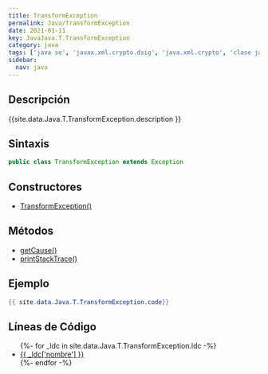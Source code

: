 ```yaml
---
title: TransformException
permalink: Java/TransformException
date: 2021-01-11
key: JavaJava.T.TransformException
category: java
tags: ['java se', 'javax.xml.crypto.dsig', 'java.xml.crypto', 'clase java', 'Java 1.6']
sidebar: 
  nav: java
---
```


## Descripción
{{site.data.Java.T.TransformException.description }}

## Sintaxis
~~~java
public class TransformException extends Exception
~~~

## Constructores
* [TransformException()](/Java/TransformException/TransformException/)

## Métodos
* [getCause()](/Java/TransformException/getCause)
* [printStackTrace()](/Java/TransformException/printStackTrace)

## Ejemplo
~~~java
{{ site.data.Java.T.TransformException.code}}
~~~

## Líneas de Código
<ul>
{%- for _ldc in site.data.Java.T.TransformException.ldc -%}
   <li>
       <a href="{{_ldc['url'] }}">{{ _ldc['nombre'] }}</a>
   </li>
{%- endfor -%}
</ul>
